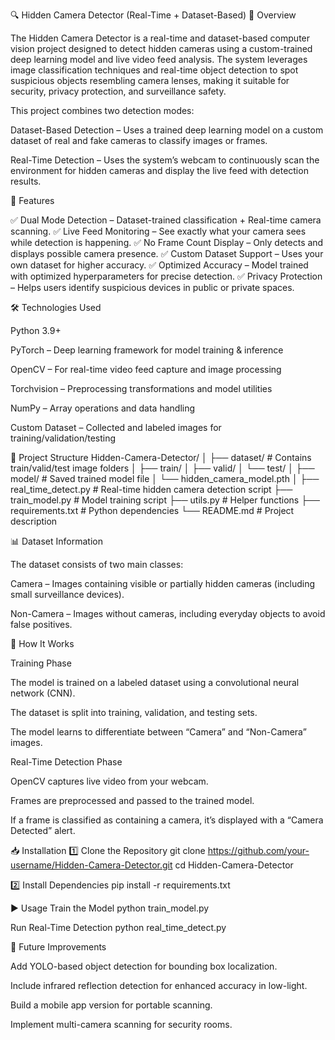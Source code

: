 🔍 Hidden Camera Detector (Real-Time + Dataset-Based)
📌 Overview

The Hidden Camera Detector is a real-time and dataset-based computer vision project designed to detect hidden cameras using a custom-trained deep learning model and live video feed analysis. The system leverages image classification techniques and real-time object detection to spot suspicious objects resembling camera lenses, making it suitable for security, privacy protection, and surveillance safety.

This project combines two detection modes:

Dataset-Based Detection – Uses a trained deep learning model on a custom dataset of real and fake cameras to classify images or frames.

Real-Time Detection – Uses the system’s webcam to continuously scan the environment for hidden cameras and display the live feed with detection results.

🎯 Features

✅ Dual Mode Detection – Dataset-trained classification + Real-time camera scanning.
✅ Live Feed Monitoring – See exactly what your camera sees while detection is happening.
✅ No Frame Count Display – Only detects and displays possible camera presence.
✅ Custom Dataset Support – Uses your own dataset for higher accuracy.
✅ Optimized Accuracy – Model trained with optimized hyperparameters for precise detection.
✅ Privacy Protection – Helps users identify suspicious devices in public or private spaces.

🛠 Technologies Used

Python 3.9+

PyTorch – Deep learning framework for model training & inference

OpenCV – For real-time video feed capture and image processing

Torchvision – Preprocessing transformations and model utilities

NumPy – Array operations and data handling

Custom Dataset – Collected and labeled images for training/validation/testing

📂 Project Structure
Hidden-Camera-Detector/
│
├── dataset/                  # Contains train/valid/test image folders
│   ├── train/
│   ├── valid/
│   └── test/
│
├── model/                    # Saved trained model file
│   └── hidden_camera_model.pth
│
├── real_time_detect.py       # Real-time hidden camera detection script
├── train_model.py            # Model training script
├── utils.py                  # Helper functions
├── requirements.txt          # Python dependencies
└── README.md                 # Project description

📊 Dataset Information

The dataset consists of two main classes:

Camera – Images containing visible or partially hidden cameras (including small surveillance devices).

Non-Camera – Images without cameras, including everyday objects to avoid false positives.

🚀 How It Works

Training Phase

The model is trained on a labeled dataset using a convolutional neural network (CNN).

The dataset is split into training, validation, and testing sets.

The model learns to differentiate between “Camera” and “Non-Camera” images.

Real-Time Detection Phase

OpenCV captures live video from your webcam.

Frames are preprocessed and passed to the trained model.

If a frame is classified as containing a camera, it’s displayed with a “Camera Detected” alert.

📥 Installation
1️⃣ Clone the Repository
git clone https://github.com/your-username/Hidden-Camera-Detector.git
cd Hidden-Camera-Detector

2️⃣ Install Dependencies
pip install -r requirements.txt

▶ Usage
Train the Model
python train_model.py

Run Real-Time Detection
python real_time_detect.py

📌 Future Improvements

Add YOLO-based object detection for bounding box localization.

Include infrared reflection detection for enhanced accuracy in low-light.

Build a mobile app version for portable scanning.

Implement multi-camera scanning for security rooms.
